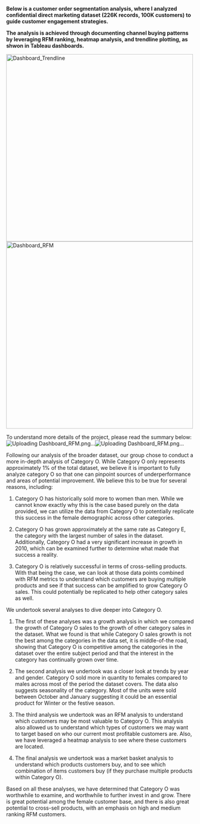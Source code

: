**Below is a customer order segmentation analysis, where I analyzed confidential direct marketing dataset (226K records, 100K customers) to guide customer engagement strategies.**

**The analysis is achieved through documenting channel buying patterns by leveraging RFM ranking, heatmap analysis, and trendline plotting, as shwon in Tableau dashboards.**

<img width="500" alt="Dashboard_Trendline" src="https://user-images.githubusercontent.com/59977422/230797527-97e71959-1844-4bf0-a85e-834b0fe713f1.png">


<img width="500" alt="Dashboard_RFM" src="https://user-images.githubusercontent.com/59977422/230797597-cd802dee-8073-46f2-a867-b3458a1c335d.png">


To understand more details of the project, please read the summary below:![Uploading Dashboard_RFM.png…]()![Uploading Dashboard_RFM.png…]()



Following our analysis of the broader dataset, our group chose to conduct a more in-depth analysis of Category O. While Category O only represents approximately 1% of the total dataset, we believe it is important to fully analyze category O so that one can pinpoint sources of underperformance and areas of potential improvement. We believe this to be true for several reasons, including: 


1. Category O has historically sold more to women than men. While we cannot know exactly why this is the case based purely on the data provided, we can utilize the data from Category O to potentially replicate this success in the female demographic across other categories. 

2. Category O has grown approximately at the same rate as Category E, the category with the largest number of sales in the dataset. Additionally, Category O had a very significant increase in growth in 2010, which can be examined further to determine what made that success a reality. 

3. Category O is relatively successful in terms of cross-selling products. With that being the case, we can look at those data points combined with RFM metrics to understand which customers are buying multiple products and see if that success can be amplified to grow Category O sales. This could potentially be replicated to help other category sales as well. 

 

We undertook several analyses to dive deeper into Category O. 


1. The first of these analyses was a growth analysis in which we compared the growth of Category O sales to the growth of other category sales in the dataset. What we found is that while Category O sales growth is not the best among the categories in the data set, it is middle-of-the road, showing that Category O is competitive among the categories in the dataset over the entire subject period and that the interest in the category has continually grown over time. 


2. The second analysis we undertook was a closer look at trends by year and gender. Category O sold more in quantity to females compared to males across most of the period the dataset covers. The data also suggests seasonality of the category. Most of the units were sold between October and January suggesting it could be an essential product for Winter or the festive season. 


3. The third analysis we undertook was an RFM analysis to understand which customers may be most valuable to Category O. This analysis also allowed us to understand which types of customers we may want to target based on who our current most profitable customers are. Also, we have leveraged a heatmap analysis to see where these customers are located.


4. The final analysis we undertook was a market basket analysis to understand which products customers buy, and to see which combination of items customers buy (if they purchase multiple products within Category O). 


Based on all these analyses, we have determined that Category O was worthwhile to examine, and worthwhile to further invest in and grow. There is great potential among the female customer base, and there is also great potential to cross-sell products, with an emphasis on high and medium ranking RFM customers. 
